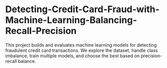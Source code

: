 # Detecting-Credit-Card-Fraud-with-Machine-Learning-Balancing-Recall-Precision
This project builds and evaluates machine learning models for detecting fraudulent credit card transactions.  We explore the dataset, handle class imbalance, train multiple models, and choose the best based on precision-recall balance.
